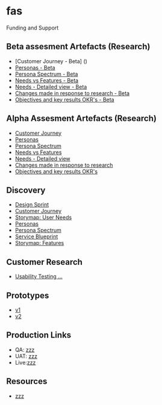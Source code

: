 # fas
Funding and Support

## Beta assesment Artefacts (Research)
- [Customer Journey - Beta] ()
- [Personas - Beta]()
- [Persona Spectrum - Beta]()
- [Needs vs Features - Beta]()
- [Needs - Detailed view - Beta]()
- [Changes made in response to research - Beta]()
- [Objectives and key results OKR's - Beta]()

## Alpha Assesment Artefacts (Research)
- [Customer Journey]()
- [Personas]()
- [Persona Spectrum]()
- [Needs vs Features]()
- [Needs - Detailed view]()
- [Changes made in response to research]()
- [Objectives and key results OKR's]()

## Discovery 
- [Design Sprint]()
- [Customer Journey]()
- [Storymap: User Needs]()
- [Personas]()
- [Persona Spectrum]()
- [Service Blueprint]()
- [Storymap: Features ]()

## Customer Research
- [Usability Testing ...]()


## Prototypes
- [v1]()
- [v2]()

## Production Links
- QA:  [zzz]()
- UAT: [zzz]()
- Live:[zzz]()


## Resources
- [zzz]()